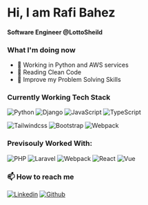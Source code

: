 # Hi, I am Rafi Bahez

#### Software Engineer @LottoSheild 

### What I'm doing now
- 🔗 Working in Python and AWS services
- 📖 Reading Clean Code
- 🌱 Improve my Problem Solving Skills


### Currently Working Tech Stack
![Python](https://img.shields.io/badge/-Python-444?logo=Python&logoColor=eee&labelColor=blue)
![Django](https://img.shields.io/badge/-Django-444?logo=Django&logoColor=eee&labelColor=success)
![JavaScript](https://img.shields.io/badge/-JavaScript-444?logo=javascript&logoColor=yellow&labelColor=222)
![TypeScript](https://img.shields.io/badge/-TypeScript-444?logo=typescript&logoColor=blue&labelColor=222)

![Tailwindcss](https://img.shields.io/badge/-Tailwindcss-444?logo=tailwindcss&logoColor=eee&labelColor=blue)
![Bootstrap](https://img.shields.io/badge/-Bootstrap-444?logo=Bootstrap&logoColor=eee&labelColor=blue)
![Webpack](https://img.shields.io/badge/-Webpack-444?logo=Webpack&logoColor=blue&labelColor=222)

### Previsouly Worked With:
![PHP](https://img.shields.io/badge/-PHP-444?logo=php&logoColor=eee&labelColor=blue)
![Laravel](https://img.shields.io/badge/-Laravel-444?logo=laravel&logoColor=eee&labelColor=red)
![Webpack](https://img.shields.io/badge/-Webpack-444?logo=Webpack&logoColor=blue&labelColor=222)
![React](https://img.shields.io/badge/-React-444?logo=react&logoColor=eee&labelColor=blue)
![Vue](https://img.shields.io/badge/-Vue-444?logo=vue&logoColor=eee&labelColor=success)

### 📫 How to reach me
[![Linkedin](https://img.shields.io/badge/-@rafibahez-555?style=flat-square&logo=Linkedin&logoColor=eee&labelColor=blue)](https://www.linkedin.com/in/rafibahez/)
[![Github](https://img.shields.io/badge/Github-rafibahez-555?style=flat-square&logo=github&logoColor=eee&labelColor=222)](https://github.com/rafibahez)
